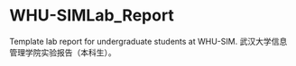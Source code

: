 # WHU-SIMLab_Report
 Template lab report for undergraduate students at WHU-SIM. 武汉大学信息管理学院实验报告（本科生）。
